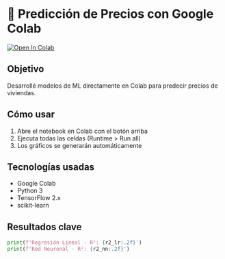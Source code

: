 # 🏡 Predicción de Precios con Google Colab

[![Open In Colab](https://colab.research.google.com/assets/colab-badge.svg)](https://colab.research.google.com/github/tu_usuario/precio_casas_ml/blob/main/precio_casas.ipynb)

## Objetivo
Desarrollé modelos de ML directamente en Colab para predecir precios de viviendas.

## Cómo usar
1. Abre el notebook en Colab con el botón arriba
2. Ejecuta todas las celdas (Runtime > Run all)
3. Los gráficos se generarán automáticamente

## Tecnologías usadas
- Google Colab
- Python 3
- TensorFlow 2.x
- scikit-learn

## Resultados clave
```python
print(f'Regresión Lineal - R²: {r2_lr:.2f}')
print(f'Red Neuronal - R²: {r2_nn:.2f}')
```
